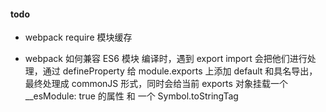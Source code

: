 #### todo

- webpack require 模块缓存

- webpack 如何兼容 ES6 模块
  编译时，遇到 export import 会把他们进行处理，通过 defineProperty 给 module.exports 上添加 default 和具名导出，最终处理成 commonJS 形式，同时会给当前 exports 对象挂载一个 \_\_esModule: true 的属性 和 一个 Symbol.toStringTag
